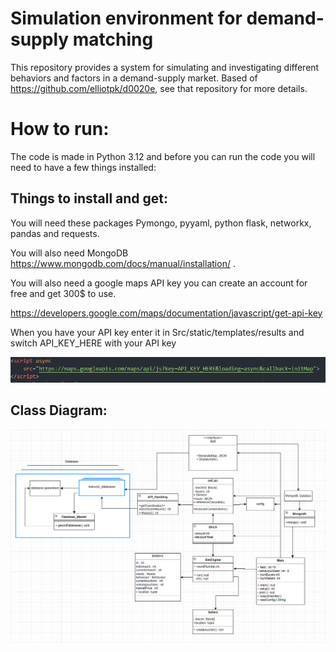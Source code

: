 # Simulation environment for demand-supply matching

This repository provides a system for simulating and investigating different behaviors and factors in a demand-supply market. Based of https://github.com/elliotpk/d0020e, see that repository for more details.

# How to run:
The code is made in Python 3.12 and before you can run the code you will need to have a few things installed:
## Things to install and get:
You will need these packages Pymongo, pyyaml, python flask, networkx, pandas and requests.

You will also need MongoDB https://www.mongodb.com/docs/manual/installation/ .

You will also need a google maps API key you can create an account for free and get 300$ to use.

https://developers.google.com/maps/documentation/javascript/get-api-key

When you have your API key enter it in Src/static/templates/results and switch API_KEY_HERE with your API key

![Image Alt text](/images/api.png)

## Class Diagram:
![Image Alt text](/images/uml.png)